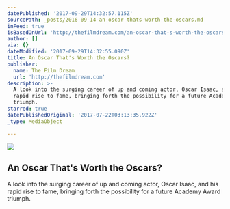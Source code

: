 ```yaml
---
datePublished: '2017-09-29T14:32:57.115Z'
sourcePath: _posts/2016-09-14-an-oscar-thats-worth-the-oscars.md
inFeed: true
isBasedOnUrl: 'http://thefilmdream.com/an-oscar-that-s-worth-the-oscars-.html'
author: []
via: {}
dateModified: '2017-09-29T14:32:55.090Z'
title: An Oscar That's Worth the Oscars?
publisher:
  name: The Film Dream
  url: 'http://thefilmdream.com'
description: >-
  A look into the surging career of up and coming actor, Oscar Isaac, and his
  rapid rise to fame, bringing forth the possibility for a future Academy Award
  triumph.
starred: true
datePublishedOriginal: '2017-07-22T03:13:35.922Z'
_type: MediaObject

---
```

<article style=""><img src="https://imgflo.herokuapp.com/graph/2b2431f8e7ba7b0/71e62cf5a3ca91494363c1d67b9300b9/noop.jpg?input=http%3A%2F%2Fthefilmdream.com%2Fimage%2F115475268_scaled_546x273.jpg" /><h1>An Oscar That's Worth the Oscars?</h1><p>A look into the surging career of up and coming actor, Oscar Isaac, and his rapid rise to fame, bringing forth the possibility for a future Academy Award triumph.</p></article>